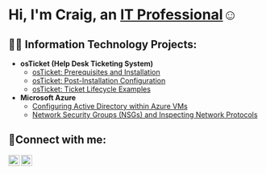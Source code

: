 <h1>Hi, I'm Craig, an <a href="https://linkedin.com/in/craig-lee-7a0b86227">IT Professional</a>☺</h1>

<h2>👨‍💻 Information Technology Projects:</h2>

- <b>osTicket (Help Desk Ticketing System)</b>
  - [osTicket: Prerequisites and Installation](https://github.com/REGIS513/osticket-prereqes/tree/main)
  - [osTicket: Post-Installation Configuration](https://github.com/REGIS513/post-install-config/tree/main)
  - [osTicket: Ticket Lifecycle Examples](https://github.com/REGIS513/ticket-lifecycle)
- <b>Microsoft Azure</b>
  - [Configuring Active Directory within Azure VMs](https://github.com/REGIS513/configure-ad)
  - [Network Security Groups (NSGs) and Inspecting Network Protocols](https://github.com/joshmadakorcc/azure-network-protocols)

<h2>🤳Connect with me:</h2>


[<img align="left" alt="Josh | LinkedIn" width="22px" src="https://cdn.jsdelivr.net/npm/simple-icons@v3/icons/linkedin.svg" />][linkedin]
[<img align="left" alt="Josh | Instagram" width="22px" src="https://cdn.jsdelivr.net/npm/simple-icons@v3/icons/instagram.svg" />][instagram]

[twitter]: https://twitter.com/Josh
[instagram]: https://www.instagram.com/mr_redlegs
[linkedin]: https://linkedin.com/in/craig-lee-7a0b86227
